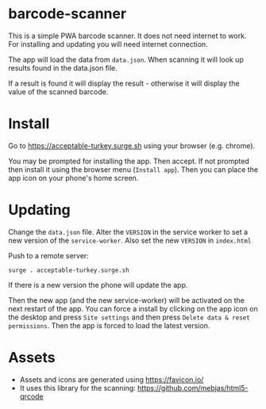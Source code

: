 # barcode-scanner

This is a simple PWA barcode scanner. It does not need internet to work. For installing and updating you will need internet connection.

The app will load the data from `data.json`. When scanning it will look up results found in the data.json file. 

If a result is found it will display the result - otherwise it will display the value of the scanned barcode.

# Install

Go to https://acceptable-turkey.surge.sh using your browser (e.g. chrome).

You may be prompted for installing the app. Then accept. If not prompted then install it using the browser menu (`Install app`). Then you can place the app icon on your phone's home screen. 

# Updating

Change the `data.json` file. Alter the `VERSION` in the service worker to set a new version of the `service-worker`. Also set the new `VERSION` in `index.html`

Push to a remote server:

    surge . acceptable-turkey.surge.sh

If there is a new version the phone will update the app. 

Then the new app (and the new service-worker) will be activated on the next restart of the app. 
You can force a install by clicking on the app icon on the desktop and press `Site settings` and then press `Delete data & reset permissions`. Then the app is forced to load the latest version.  

# Assets

* Assets and icons are generated using https://favicon.io/
* It uses this library for the scanning: https://github.com/mebjas/html5-qrcode
